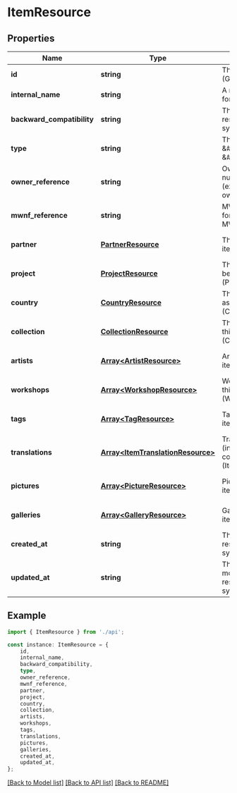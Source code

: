# ItemResource


## Properties

Name | Type | Description | Notes
------------ | ------------- | ------------- | -------------
**id** | **string** | The unique identifier (GUID) | [default to undefined]
**internal_name** | **string** | A name for this resource, for internal use only. | [default to undefined]
**backward_compatibility** | **string** | The Id(s) of matching resource in the legacy system (if any). | [default to undefined]
**type** | **string** | The type of the item, either \&#39;object\&#39; or \&#39;monument\&#39;. | [default to undefined]
**owner_reference** | **string** | Owner\&#39;s reference number for the item (external reference from owner) | [default to undefined]
**mwnf_reference** | **string** | MWNF reference number for the item (reference from MWNF system) | [default to undefined]
**partner** | [**PartnerResource**](PartnerResource.md) | The partner owning the item (PartnerResource) | [optional] [default to undefined]
**project** | [**ProjectResource**](ProjectResource.md) | The project this item belongs to, nullable (ProjectResource) | [optional] [default to undefined]
**country** | [**CountryResource**](CountryResource.md) | The country this item is associated with, nullable (CountryResource) | [optional] [default to undefined]
**collection** | [**CollectionResource**](CollectionResource.md) | The collection that contains this item (CollectionResource) | [optional] [default to undefined]
**artists** | [**Array&lt;ArtistResource&gt;**](ArtistResource.md) | Artists associated with this item (ArtistResource[]) | [optional] [default to undefined]
**workshops** | [**Array&lt;WorkshopResource&gt;**](WorkshopResource.md) | Workshops associated with this item (WorkshopResource[]) | [optional] [default to undefined]
**tags** | [**Array&lt;TagResource&gt;**](TagResource.md) | Tags associated with this item (TagResource[]) | [optional] [default to undefined]
**translations** | [**Array&lt;ItemTranslationResource&gt;**](ItemTranslationResource.md) | Translations for this item (internationalization and contextualization) (ItemTranslationResource[]) | [optional] [default to undefined]
**pictures** | [**Array&lt;PictureResource&gt;**](PictureResource.md) | Pictures attached to this item (PictureResource[]) | [optional] [default to undefined]
**galleries** | [**Array&lt;GalleryResource&gt;**](GalleryResource.md) | Galleries that include this item (GalleryResource[]) | [optional] [default to undefined]
**created_at** | **string** | The date of creation of the resource (managed by the system) | [default to undefined]
**updated_at** | **string** | The date of last modification of the resource (managed by the system) | [default to undefined]

## Example

```typescript
import { ItemResource } from './api';

const instance: ItemResource = {
    id,
    internal_name,
    backward_compatibility,
    type,
    owner_reference,
    mwnf_reference,
    partner,
    project,
    country,
    collection,
    artists,
    workshops,
    tags,
    translations,
    pictures,
    galleries,
    created_at,
    updated_at,
};
```

[[Back to Model list]](../README.md#documentation-for-models) [[Back to API list]](../README.md#documentation-for-api-endpoints) [[Back to README]](../README.md)
